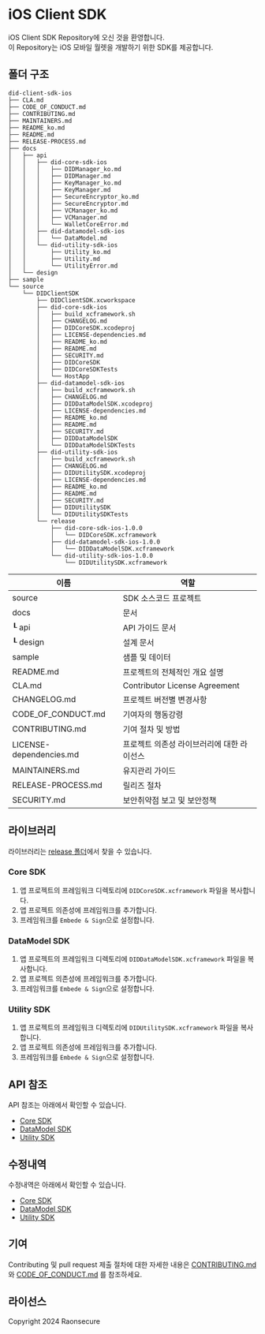 # iOS Client SDK

iOS Client SDK Repository에 오신 것을 환영합니다. <br> 
이 Repository는 iOS 모바일 월렛을 개발하기 위한 SDK를 제공합니다.

## 폴더 구조
```
did-client-sdk-ios
├── CLA.md
├── CODE_OF_CONDUCT.md
├── CONTRIBUTING.md
├── MAINTAINERS.md
├── README_ko.md
├── README.md
├── RELEASE-PROCESS.md
├── docs
│   ├── api
│   │   ├── did-core-sdk-ios
│   │   │   ├── DIDManager_ko.md
│   │   │   ├── DIDManager.md
│   │   │   ├── KeyManager_ko.md
│   │   │   ├── KeyManager.md
│   │   │   ├── SecureEncryptor_ko.md
│   │   │   ├── SecureEncryptor.md
│   │   │   ├── VCManager_ko.md
│   │   │   ├── VCManager.md
│   │   │   └── WalletCoreError.md
│   │   ├── did-datamodel-sdk-ios
│   │   │   └── DataModel.md
│   │   └── did-utility-sdk-ios
│   │       ├── Utility_ko.md
│   │       ├── Utility.md
│   │       └── UtilityError.md
│   └── design
├── sample
└── source
    └── DIDClientSDK
        ├── DIDClientSDK.xcworkspace
        ├── did-core-sdk-ios
        │   ├── build_xcframework.sh
        │   ├── CHANGELOG.md
        │   ├── DIDCoreSDK.xcodeproj
        │   ├── LICENSE-dependencies.md
        │   ├── README_ko.md
        │   ├── README.md
        │   ├── SECURITY.md
        │   ├── DIDCoreSDK
        │   ├── DIDCoreSDKTests
        │   └── HostApp
        ├── did-datamodel-sdk-ios
        │   ├── build_xcframework.sh
        │   ├── CHANGELOG.md
        │   ├── DIDDataModelSDK.xcodeproj
        │   ├── LICENSE-dependencies.md
        │   ├── README_ko.md
        │   ├── README.md
        │   ├── SECURITY.md
        │   ├── DIDDataModelSDK
        │   └── DIDDataModelSDKTests
        ├── did-utility-sdk-ios
        │   ├── build_xcframework.sh
        │   ├── CHANGELOG.md
        │   ├── DIDUtilitySDK.xcodeproj        
        │   ├── LICENSE-dependencies.md
        │   ├── README_ko.md
        │   ├── README.md
        │   ├── SECURITY.md
        │   ├── DIDUtilitySDK
        │   └── DIDUtilitySDKTests
        └── release
            ├── did-core-sdk-ios-1.0.0
            │   └── DIDCoreSDK.xcframework
            ├── did-datamodel-sdk-ios-1.0.0
            │   └── DIDDataModelSDK.xcframework
            └── did-utility-sdk-ios-1.0.0
                └── DIDUtilitySDK.xcframework
```

|  이름                    |         역할                          |
| ----------------------- | ------------------------------------ |
| source                  | SDK 소스코드 프로젝트                     |
| docs                    | 문서                                  |
| ┖ api                   | API 가이드 문서                         |
| ┖ design                | 설계 문서                              |
| sample                  | 샘플 및 데이터                          |
| README.md               | 프로젝트의 전체적인 개요 설명               |
| CLA.md                  | Contributor License Agreement       |
| CHANGELOG.md            | 프로젝트 버전별 변경사항                   |
| CODE_OF_CONDUCT.md      | 기여자의 행동강령                        |
| CONTRIBUTING.md         | 기여 절차 및 방법                       |
| LICENSE-dependencies.md | 프로젝트 의존성 라이브러리에 대한 라이선스     |
| MAINTAINERS.md          | 유지관리 가이드                         |
| RELEASE-PROCESS.md      | 릴리즈 절차                            |
| SECURITY.md             | 보안취약점 보고 및 보안정책                | 

## 라이브러리

라이브러리는 [release 폴더](source/DIDClientSDK/release)에서 찾을 수 있습니다.

### Core SDK

1. 앱 프로젝트의 프레임워크 디렉토리에 `DIDCoreSDK.xcframework` 파일을 복사합니다.
2. 앱 프로젝트 의존성에 프레임워크를 추가합니다.
3. 프레임워크를 `Embede & Sign`으로 설정합니다.

### DataModel SDK

1. 앱 프로젝트의 프레임워크 디렉토리에 `DIDDataModelSDK.xcframework` 파일을 복사합니다.
2. 앱 프로젝트 의존성에 프레임워크를 추가합니다.
3. 프레임워크를 `Embede & Sign`으로 설정합니다.

### Utility SDK

1. 앱 프로젝트의 프레임워크 디렉토리에 `DIDUtilitySDK.xcframework` 파일을 복사합니다.
2. 앱 프로젝트 의존성에 프레임워크를 추가합니다.
3. 프레임워크를 `Embede & Sign`으로 설정합니다.

## API 참조

API 참조는 아래에서 확인할 수 있습니다.
<br>
- [Core SDK](source/DIDClientSDK/did-core-sdk-ios/README.md)  
- [DataModel SDK](source/DIDClientSDK/did-datamodel-sdk-ios/README.md)  
- [Utility SDK](source/DIDClientSDK/did-utility-sdk-ios/README.md) 

## 수정내역

수정내역은 아래에서 확인할 수 있습니다. 
<br>
- [Core SDK](source/DIDClientSDK/did-core-sdk-ios/CHANGELOG.md)  
- [DataModel SDK](source/DIDClientSDK/did-datamodel-sdk-ios/CHANGELOG.md)
- [Utility SDK](source/DIDClientSDK/did-utility-sdk-ios/CHANGELOG.md)  

## 기여

Contributing 및 pull request 제출 절차에 대한 자세한 내용은 [CONTRIBUTING.md](CONTRIBUTING.md)와 [CODE_OF_CONDUCT.md](CODE_OF_CONDUCT.md) 를 참조하세요.

## 라이선스
Copyright 2024 Raonsecure

